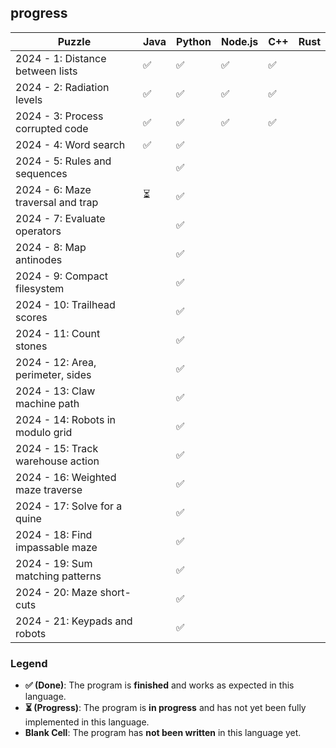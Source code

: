 ## progress

| Puzzle                            | Java | Python | Node.js | C++ | Rust |
|-----------------------------------|------|--------|---------|-----|---------|
| 2024 - 1: Distance between lists  | ✅   | ✅     |  ✅     | ✅  |         |
| 2024 - 2: Radiation levels        | ✅   | ✅     |  ✅     | ✅  |         |
| 2024 - 3: Process corrupted code  | ✅   | ✅     |  ✅     | ✅  |         |
| 2024 - 4: Word search             | ✅   | ✅     |         |     |         |
| 2024 - 5: Rules and sequences     |      | ✅     |         |     |         |
| 2024 - 6: Maze traversal and trap | ⏳   | ✅     |         |     |         |
| 2024 - 7: Evaluate operators      |      | ✅     |         |     |         |
| 2024 - 8: Map antinodes           |      | ✅     |         |     |         |
| 2024 - 9: Compact filesystem      |      | ✅     |         |     |         |
| 2024 - 10: Trailhead scores       |      | ✅     |         |     |         |
| 2024 - 11: Count stones           |      | ✅     |         |     |         |
| 2024 - 12: Area, perimeter, sides |      | ✅     |         |     |         |
| 2024 - 13: Claw machine path      |      | ✅     |         |     |         |
| 2024 - 14: Robots in modulo grid  |      | ✅     |         |     |         |
| 2024 - 15: Track warehouse action |      | ✅     |         |     |         |
| 2024 - 16: Weighted maze traverse |      | ✅     |         |     |         |
| 2024 - 17: Solve for a quine      |      | ✅     |         |     |         |
| 2024 - 18: Find impassable maze   |      | ✅     |         |     |         |
| 2024 - 19: Sum matching patterns  |      | ✅     |         |     |         |
| 2024 - 20: Maze short-cuts        |      | ✅     |         |     |         |
| 2024 - 21: Keypads and robots     |      | ✅     |         |     |         |

### Legend

- **✅ (Done)**: The program is **finished** and works as expected in this language.
- **⏳ (Progress)**: The program is **in progress** and has not yet been fully implemented in this language.
- **Blank Cell**: The program has **not been written** in this language yet.
